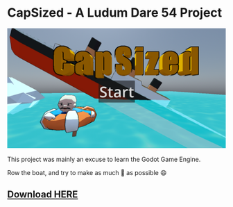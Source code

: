 # CapSized - A Ludum Dare 54 Project

![image](Static/hero_screen.png)

This project was mainly an excuse to learn the Godot Game Engine.

Row the boat, and try to make as much :money_with_wings: as possible :smile:

## [Download HERE](https://dogames.itch.io/capsized-ld54)